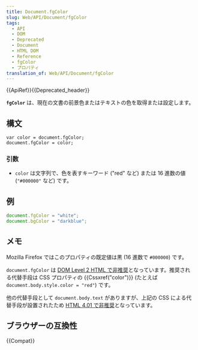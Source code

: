 ```yaml
---
title: Document.fgColor
slug: Web/API/Document/fgColor
tags:
  - API
  - DOM
  - Deprecated
  - Document
  - HTML DOM
  - Reference
  - fgColor
  - プロパティ
translation_of: Web/API/Document/fgColor
---
```

{{ApiRef}}{{Deprecated_header}}

**`fgColor`** は、現在の文書の前景色またはテキストの色を取得または設定します。

## 構文

```
var color = document.fgColor;
document.fgColor = color;
```

### 引数

- `color` は文字列で、色を表すキーワード ("red" など) または 16 進数の値 (`"#000000"` など) です。

## 例

```js
document.fgColor = "white";
document.bgColor = "darkblue";
```

## メモ

Mozilla Firefox ではこのプロパティの既定値は黒 (16 進数で `#000000`) です。

`document.fgColor` は [DOM Level 2 HTML で非推奨](http://www.w3.org/TR/DOM-Level-2-HTML/html.html#ID-26809268)となっています。推奨される代替手段は CSS プロパティの {{Cssxref("color")}} (たとえば `document.body.style.color = "red"`) です。

他の代替手段として `document.body.text` がありますが、上記の CSS による代替手段が設置されたため [HTML 4.01 で非推奨](http://www.w3.org/TR/html401/struct/global.html#adef-text)となっています。

## ブラウザーの互換性

{{Compat}}
